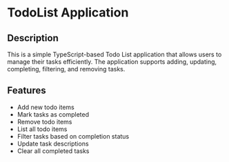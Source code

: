 # TodoList Application

## Description
This is a simple TypeScript-based Todo List application that allows users to manage their tasks efficiently. The application supports adding, updating, completing, filtering, and removing tasks.

## Features
- Add new todo items
- Mark tasks as completed
- Remove todo items
- List all todo items
- Filter tasks based on completion status
- Update task descriptions
- Clear all completed tasks